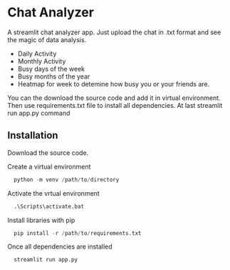 
# Chat Analyzer

A streamlit chat analyzer app. Just upload the chat in .txt format and see the magic of data analysis.
- Daily Activity
- Monthly Activity
- Busy days of the week
- Busy months of the year
- Heatmap for week to detemine how busy you or your friends are.

You can the download the source code and add it in virtual environment. Then use requirements.txt file to install all dependencies.
At last streamlit run app.py command
## Installation

Download the source code.

Create a virtual environment

```python
  python -m venv /path/to/directory
```
Activate the vrtual environment
```python
  .\Scripts\activate.bat
```
Install libraries with pip

```python
  pip install -r /path/to/requirements.txt
```
Once all dependencies are installed

```
  streamlit run app.py
```
    